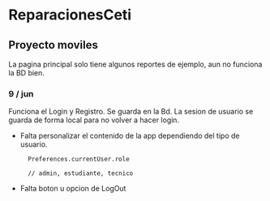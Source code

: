 # ReparacionesCeti
## Proyecto moviles


La pagina principal solo tiene algunos reportes de ejemplo, aun no funciona la BD bien.


### 9 / jun
Funciona el Login y Registro. Se guarda en la Bd.
La sesion de usuario se guarda de forma local para no volver a hacer login.

- Falta personalizar el contenido de la app dependiendo del tipo de usuario.
  ```
    Preferences.currentUser.role

    // admin, estudiante, tecnico
  ```
- Falta boton u opcion de LogOut
